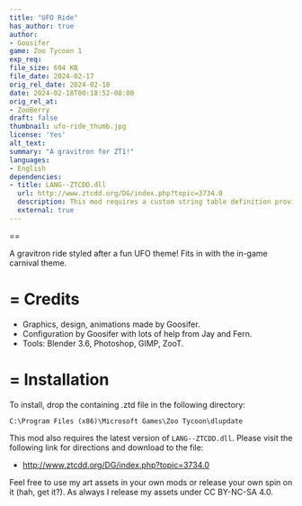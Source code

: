```yaml
---
title: "UFO Ride"
has_author: true
author: 
- Goosifer
game: Zoo Tycoon 1
exp_req: 
file_size: 694 KB
file_date: 2024-02-17
orig_rel_date: 2024-02-18
date: 2024-02-18T00:18:52-08:00
orig_rel_at: 
- ZooBerry
draft: false
thumbnail: ufo-ride_thumb.jpg
license: 'Yes'
alt_text: 
summary: "A gravitron for ZT1!"
languages:
- English
dependencies:
- title: LANG--ZTCDD.dll
  url: http://www.ztcdd.org/DG/index.php?topic=3734.0
  description: This mod requires a custom string table definition provided by this file. If not installed, the mod will not function correctly.
  external: true
---
```


==
 

A gravitron ride styled after a fun UFO theme! Fits in with the in-game carnival theme.

=
Credits
=

- Graphics, design, animations made by Goosifer.
- Configuration by Goosifer with lots of help from Jay and Fern.
- Tools: Blender 3.6, Photoshop, GIMP, ZooT.

=
Installation
=
 
To install, drop the containing .ztd file in the following directory:

`C:\Program Files (x86)\Microsoft Games\Zoo Tycoon\dlupdate`

This mod also requires the latest version of `LANG--ZTCDD.dll`. Please visit the following link for directions and download to the file:
- http://www.ztcdd.org/DG/index.php?topic=3734.0

Feel free to use my art assets in your own mods or release your own spin on it (hah, get it?). As always I release my assets under CC BY-NC-SA 4.0. 